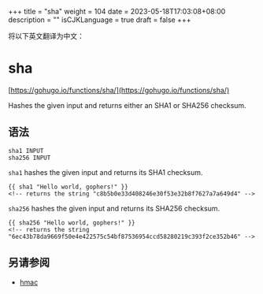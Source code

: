 +++
title = "sha"
weight = 104
date = 2023-05-18T17:03:08+08:00
description = ""
isCJKLanguage = true
draft = false
+++

将以下英文翻译为中文：
# sha

[https://gohugo.io/functions/sha/](https://gohugo.io/functions/sha/)

Hashes the given input and returns either an SHA1 or SHA256 checksum.

## 语法

```
sha1 INPUT
sha256 INPUT
```

`sha1` hashes the given input and returns its SHA1 checksum.

```go-html-template
{{ sha1 "Hello world, gophers!" }}
<!-- returns the string "c8b5b0e33d408246e30f53e32b8f7627a7a649d4" -->
```

`sha256` hashes the given input and returns its SHA256 checksum.

```go-html-template
{{ sha256 "Hello world, gophers!" }}
<!-- returns the string "6ec43b78da9669f50e4e422575c54bf87536954ccd58280219c393f2ce352b46" -->
```

## 另请参阅

- [hmac](https://gohugo.io/functions/hmac/)
